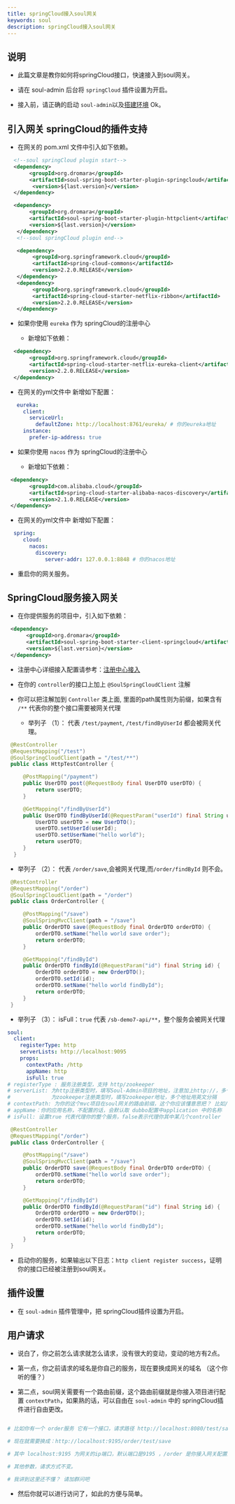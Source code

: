 ```yaml
---
title: springCloud接入soul网关
keywords: soul
description: springCloud接入soul网关
---
```


## 说明

* 此篇文章是教你如何将springCloud接口，快速接入到soul网关。

* 请在 soul-admin 后台将 `springCloud` 插件设置为开启。

* 接入前，请正确的启动 `soul-admin`以及[搭建环境](../soul-set-up) Ok。

## 引入网关 springCloud的插件支持

* 在网关的 pom.xml 文件中引入如下依赖。

```xml
  <!--soul springCloud plugin start-->
  <dependency>
       <groupId>org.dromara</groupId>
       <artifactId>soul-spring-boot-starter-plugin-springcloud</artifactId>
        <version>${last.version}</version>
  </dependency>

  <dependency>
       <groupId>org.dromara</groupId>
       <artifactId>soul-spring-boot-starter-plugin-httpclient</artifactId>
       <version>${last.version}</version>
   </dependency>
   <!--soul springCloud plugin end-->

   <dependency>
        <groupId>org.springframework.cloud</groupId>
        <artifactId>spring-cloud-commons</artifactId>
        <version>2.2.0.RELEASE</version>
   </dependency>
   <dependency>
        <groupId>org.springframework.cloud</groupId>
        <artifactId>spring-cloud-starter-netflix-ribbon</artifactId>
        <version>2.2.0.RELEASE</version>
   </dependency>
```

* 如果你使用 `eureka` 作为 springCloud的注册中心

  * 新增如下依赖：

 ```xml
   <dependency>
        <groupId>org.springframework.cloud</groupId>
        <artifactId>spring-cloud-starter-netflix-eureka-client</artifactId>
        <version>2.2.0.RELEASE</version>
   </dependency>
   ```

   * 在网关的yml文件中 新增如下配置：

 ```yaml
    eureka:
      client:
        serviceUrl:
          defaultZone: http://localhost:8761/eureka/ # 你的eureka地址
      instance:
        prefer-ip-address: true
   ```

* 如果你使用 `nacos` 作为 springCloud的注册中心

  * 新增如下依赖：

 ```xml
  <dependency>
        <groupId>com.alibaba.cloud</groupId>
        <artifactId>spring-cloud-starter-alibaba-nacos-discovery</artifactId>
        <version>2.1.0.RELEASE</version>
  </dependency>
   ```

   * 在网关的yml文件中 新增如下配置：

 ```yaml
   spring:
      cloud:
        nacos:
          discovery:
             server-addr: 127.0.0.1:8848 # 你的nacos地址
   ```

* 重启你的网关服务。

## SpringCloud服务接入网关

* 在你提供服务的项目中，引入如下依赖：

```xml
 <dependency>
      <groupId>org.dromara</groupId>
      <artifactId>soul-spring-boot-starter-client-springcloud</artifactId>
      <version>${last.version}</version>
 </dependency>
```

* 注册中心详细接入配置请参考：[注册中心接入](../register-center-access)


* 在你的 `controller`的接口上加上 `@SoulSpringCloudClient` 注解

 * 你可以把注解加到 `Controller` 类上面, 里面的path属性则为前缀，如果含有 `/**` 代表你的整个接口需要被网关代理

   * 举列子 （1）： 代表 `/test/payment`, `/test/findByUserId` 都会被网关代理。

 ```java
  @RestController
  @RequestMapping("/test")
  @SoulSpringCloudClient(path = "/test/**")
  public class HttpTestController {

      @PostMapping("/payment")
      public UserDTO post(@RequestBody final UserDTO userDTO) {
          return userDTO;
      }

      @GetMapping("/findByUserId")
      public UserDTO findByUserId(@RequestParam("userId") final String userId) {
          UserDTO userDTO = new UserDTO();
          userDTO.setUserId(userId);
          userDTO.setUserName("hello world");
          return userDTO;
      }
   }
```

   * 举列子 （2）： 代表 `/order/save`,会被网关代理,而`/order/findById` 则不会。

 ```java
  @RestController
  @RequestMapping("/order")
  @SoulSpringCloudClient(path = "/order")
  public class OrderController {

      @PostMapping("/save")
      @SoulSpringMvcClient(path = "/save")
      public OrderDTO save(@RequestBody final OrderDTO orderDTO) {
          orderDTO.setName("hello world save order");
          return orderDTO;
      }

      @GetMapping("/findById")
      public OrderDTO findById(@RequestParam("id") final String id) {
          OrderDTO orderDTO = new OrderDTO();
          orderDTO.setId(id);
          orderDTO.setName("hello world findById");
          return orderDTO;
      }
  }
```


   * 举列子 （3）： isFull：`true`  代表 `/sb-demo7-api/**`，整个服务会被网关代理 
```yaml
soul:
  client:
    registerType: http
    serverLists: http://localhost:9095
    props:
      contextPath: /http
      appName: http
      isFull: true
# registerType : 服务注册类型，支持 http/zookeeper
# serverList: 为http注册类型时，填写Soul-Admin项目的地址，注意加上http://，多个地址用英文逗号分隔
#             为zookeeper注册类型时，填写zookeeper地址，多个地址用英文分隔
# contextPath: 为你的这个mvc项目在soul网关的路由前缀，这个你应该懂意思把？ 比如/order ，/product 等等，网关会根据你的这个前缀来进行路由.
# appName：你的应用名称，不配置的话，会默认取 dubbo配置中application 中的名称
# isFull: 设置true 代表代理你的整个服务，false表示代理你其中某几个controller
```
 ```java
  @RestController
  @RequestMapping("/order")
  public class OrderController {

      @PostMapping("/save")
      @SoulSpringMvcClient(path = "/save")
      public OrderDTO save(@RequestBody final OrderDTO orderDTO) {
          orderDTO.setName("hello world save order");
          return orderDTO;
      }

      @GetMapping("/findById")
      public OrderDTO findById(@RequestParam("id") final String id) {
          OrderDTO orderDTO = new OrderDTO();
          orderDTO.setId(id);
          orderDTO.setName("hello world findById");
          return orderDTO;
      }
  }
```


* 启动你的服务，如果输出以下日志：`http client register success`，证明你的接口已经被注册到soul网关。

## 插件设置

* 在 `soul-admin` 插件管理中，把 springCloud插件设置为开启。

## 用户请求

* 说白了，你之前怎么请求就怎么请求，没有很大的变动，变动的地方有2点。

* 第一点，你之前请求的域名是你自己的服务，现在要换成网关的域名 （这个你听的懂？）

* 第二点，soul网关需要有一个路由前缀，这个路由前缀就是你接入项目进行配置 `contextPath`，如果熟的话，可以自由在 `soul-admin` 中的 springCloud插件进行自由更改。

```yaml

# 比如你有一个 order服务 它有一个接口，请求路径 http://localhost:8080/test/save

# 现在就需要换成：http://localhost:9195/order/test/save

# 其中 localhost:9195 为网关的ip端口，默认端口是9195 ，/order 是你接入网关配置的 contextPath

# 其他参数，请求方式不变。

# 我讲到这里还不懂？ 请加群问吧

```
* 然后你就可以进行访问了，如此的方便与简单。

